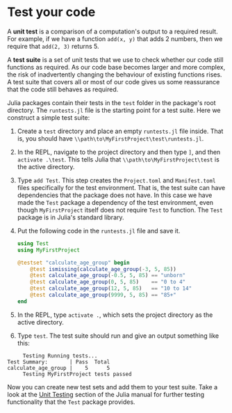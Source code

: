 # Test your code

A __unit test__ is a comparison of a computation's output to a required result.
For example, if we have a function `add(x, y)` that adds 2 numbers, then we require that `add(2, 3)` returns 5.

A __test suite__ is a set of unit tests that we use to check whether our code still functions as required.
As our code base becomes larger and more complex, the risk of inadvertently changing the behaviour of existing functions rises.
A test suite that covers all or most of our code gives us some reassurance that the code still behaves as required.

Julia packages contain their tests in the `test` folder in the package's root directory.
The `runtests.jl` file is the starting point for a test suite.
Here we construct a simple test suite:

1. Create a `test` directory and place an empty `runtests.jl` file inside. That is, you should have `\\path\to\MyFirstProject\test\runtests.jl`.
2. In the REPL, navigate to the project directory and then type `]`, and then `activate .\test`. This tells Julia that `\\path\to\MyFirstProject\test` is the active directory.
3. Type `add Test`. This step creates the `Project.toml` and `Manifest.toml` files specifically for the test environment. That is, the test suite can have dependencies that the package does not have. In this case we have made the `Test` package a dependency of the test environment, even though `MyFirstProject` itself does not require `Test` to function. The `Test` package is in Julia's standard library.
4. Put the following code in the `runtests.jl` file and save it.

   ```julia
   using Test
   using MyFirstProject

   @testset "calculate_age_group" begin
       @test ismissing(calculate_age_group(-3, 5, 85))
       @test calculate_age_group(-0.5, 5, 85) == "unborn"
       @test calculate_age_group(0, 5, 85)    == "0 to 4"
       @test calculate_age_group(12, 5, 85)   == "10 to 14"
       @test calculate_age_group(9999, 5, 85) == "85+"
   end
   ```

5. In the REPL, type `activate .`, which sets the project directory as the active directory.
6. Type `test`. The test suite should run and give an output something like this:

```
     Testing Running tests...
Test Summary:       | Pass  Total
calculate_age_group |    5      5
     Testing MyFirstProject tests passed 
```

Now you can create new test sets and add them to your test suite.
Take a look at the [Unit Testing](https://docs.julialang.org/en/v1/stdlib/Test/) section of the Julia manual for further testing functionality that the `Test` package provides.
